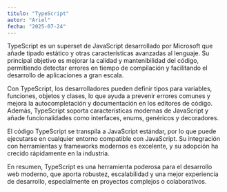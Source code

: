 ```yaml
---
titulo: "TypeScript"
autor: "Ariel"
fecha: "2025-07-24"
---
```


TypeScript es un superset de JavaScript desarrollado por Microsoft que añade tipado estático y otras características avanzadas al lenguaje. Su principal objetivo es mejorar la calidad y mantenibilidad del código, permitiendo detectar errores en tiempo de compilación y facilitando el desarrollo de aplicaciones a gran escala.

Con TypeScript, los desarrolladores pueden definir tipos para variables, funciones, objetos y clases, lo que ayuda a prevenir errores comunes y mejora la autocompletación y documentación en los editores de código. Además, TypeScript soporta características modernas de JavaScript y añade funcionalidades como interfaces, enums, genéricos y decoradores.

El código TypeScript se transpila a JavaScript estándar, por lo que puede ejecutarse en cualquier entorno compatible con JavaScript. Su integración con herramientas y frameworks modernos es excelente, y su adopción ha crecido rápidamente en la industria.

En resumen, TypeScript es una herramienta poderosa para el desarrollo web moderno, que aporta robustez, escalabilidad y una mejor experiencia de desarrollo, especialmente en proyectos complejos o colaborativos.
